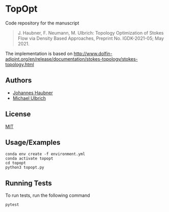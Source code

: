 # TopOpt

Code repository for the manuscript

>J. Haubner, F. Neumann, M. Ulbrich: Topology Optimization of Stokes Flow via Density Based Approaches, Preprint No. IGDK-2021-05; May 2021. 

The implementation is based on 
http://www.dolfin-adjoint.org/en/release/documentation/stokes-topology/stokes-topology.html

## Authors
- [Johannes Haubner](https://www.github.com/JohannesHaubner)
- [Michael Ulbrich](https://www-m1.ma.tum.de/bin/view/Lehrstuhl/MichaelUlbrich)

## License

[MIT](https://choosealicense.com/licenses/mit/)

## Usage/Examples

```
conda env create -f environment.yml
conda activate topopt
cd topopt
python3 topopt.py
```

## Running Tests

To run tests, run the following command

```bash
pytest
```
